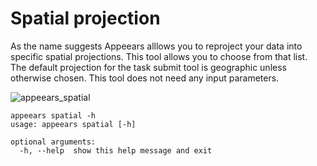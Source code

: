 # Spatial projection

As the name suggests Appeears alllows you to reproject your data into specific spatial projections. This tool allows you to choose from that list. The default projection for the task submit tool is geographic unless otherwise chosen. This tool does not need any input parameters.

![appeears_spatial](https://user-images.githubusercontent.com/6677629/196597574-aa6122d2-65eb-42ae-9f40-30634f50ac57.gif)


```
appeears spatial -h
usage: appeears spatial [-h]

optional arguments:
  -h, --help  show this help message and exit
```
